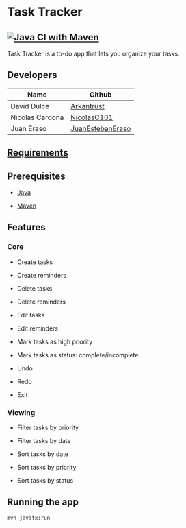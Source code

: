 # Task Tracker

## [![Java CI with Maven](https://github.com/Arkantrust/task-tracker/actions/workflows/maven.yml/badge.svg?branch=main)](https://github.com/Arkantrust/task-tracker/actions/workflows/maven.yml)

Task Tracker is a to-do app that lets you organize your tasks.

## Developers

| Name | Github |
| --- | --- |
| David Dulce | [Arkantrust](https://github.com/Arkantrust) |
| Nicolas Cardona | [NicolasC101](https://github.com/NicolasC101) |
| Juan Eraso | [JuanEstebanEraso](https://github.com/JuanEstebanEraso) |


## [Requirements](https://docs.google.com/document/d/1bUBshSkx8HD5boQoSkGWdruNlDM0Ph8V/edit?usp=sharing&ouid=111096634640690343738&rtpof=true&sd=true)

## Prerequisites

  - [Java](https://docs.aws.amazon.com/corretto/latest/corretto-21-ug/downloads-list.html)

  - [Maven](https://maven.apache.org/download.cgi)

## Features

### Core

- Create tasks

- Create reminders

- Delete tasks

- Delete reminders

- Edit tasks

- Edit reminders

- Mark tasks as high priority

- Mark tasks as status: complete/incomplete

- Undo

- Redo

- Exit

### Viewing

- Filter tasks by priority

- Filter tasks by date

- Sort tasks by date

- Sort tasks by priority

- Sort tasks by status

## Running the app

``` bash
mvn javafx:run
```
